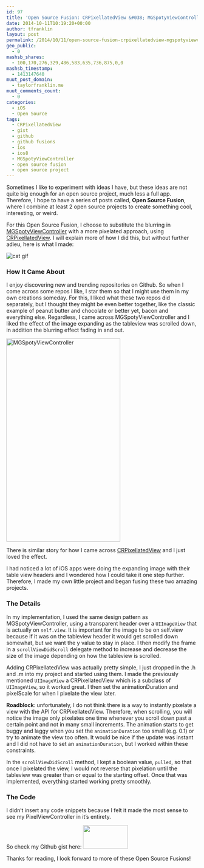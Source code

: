 ```yaml
---
id: 97
title: 'Open Source Fusion: CRPixellatedView &#038; MGSpotyViewController'
date: 2014-10-11T10:19:20+00:00
author: tfranklin
layout: post
permalink: /2014/10/11/open-source-fusion-crpixellatedview-mgspotyviewcontroller/
geo_public:
  - 0
mashsb_shares:
  - 100,170,276,329,486,583,635,736,875,0,0
mashsb_timestamp:
  - 1413147640
muut_post_domain:
  - taylorfranklin.me
muut_comments_count:
  - 0
categories:
  - iOS
  - Open Source
tags:
  - CRPixellatedView
  - gist
  - github
  - github fusions
  - ios
  - ios8
  - MGSpotyViewController
  - open source fusion
  - open source project
---
```

Sometimes I like to experiment with ideas I have, but these ideas are not quite big enough for an open source project, much less a full app. Therefore, I hope to have a series of posts called, **Open Source Fusion**, where I combine at least 2 open source projects to create something cool, interesting, or weird.

For this Open Source Fusion, I choose to substitute the blurring in <a href="https://github.com/matteogobbi/MGSpotyViewController" target="_blank">MGSpotyViewController</a> with a more pixelated approach, using <a href="https://github.com/chroman/CRPixellatedView" target="_blank">CRPixellatedView</a>. I will explain more of how I did this, but without further adieu, here is what I made:

<img src="{{ site.url }}/images/2014/10/pixelpull.gif" alt="cat gif">

### How It Came About

I enjoy discovering new and trending repositories on Github. So when I come across some repos I like, I star them so that I might use them in my own creations someday. For this, I liked what these two repos did separately, but I thought they might be even better together, like the classic example of peanut butter and chocolate or better yet, bacon and everything else. Regardless, I came across MGSpotyViewController and I liked the effect of the image expanding as the tableview was scrolled down, in addition the blurring effect fading in and out.

<img class="aligncenter" src="https://camo.githubusercontent.com/20ccae14b0cfbee5bcd3867df4e2c5c51909d989/687474703a2f2f7777772e6d617474656f676f6262692e69742f66696c65732d686f7374696e672f4d4753706f747956696577566964656f2d736d616c6c65722e676966" alt="MGSpotyViewController" width="300" height="535" />

There is similar story for how I came across <a href="https://github.com/chroman/CRPixellatedView" target="_blank">CRPixellatedView</a> and I just loved the effect.

<!-- <img class="aligncenter" src="https://camo.githubusercontent.com/fa00bd7b49d4b0fc0d5b2ff6cdbdb2a293521221/687474703a2f2f6368726f6d616e2e6d652f77702d636f6e74656e742f75706c6f6164732f323031342f30362f4352506978656c6c61746564566965772e676966" alt="CRPixellatedView" width="318" height="318" /> -->

I had noticed a lot of iOS apps were doing the expanding image with their table view headers and I wondered how I could take it one step further. Therefore, I made my own little project and began fusing these two amazing projects.

### The Details

In my implementation, I used the same design pattern as MGSpotyViewController, using a transparent header over a `UIImageView` that is actually on `self.view`. It is important for the image to be on self.view because if it was on the tableview header it would get scrolled down somewhat, but we want the y value to stay in place. I then modify the frame in a `scrollViewDidScroll` delegate method to increase and decrease the size of the image depending on how the tableview is scrolled.

Adding CRPixellatedView was actually pretty simple, I just dropped in the .h and .m into my project and started using them. I made the previously mentioned `UIImageView` a CRPixellatedView which is a subclass of `UIImageView`, so it worked great. I then set the animationDuration and pixelScale for when I pixelate the view later.

**Roadblock**: unfortunately, I do not think there is a way to instantly pixelate a view with the API for CRPixellatedView. Therefore, when scrolling, you will notice the image only pixelates one time whenever you scroll down past a certain point and not in many small increments. The animation starts to get buggy and laggy when you set the `animationDuration` too small (e.g. 0.1) or try to animate the view too often. It would be nice if the update was instant and I did not have to set an `animationDuration`, but I worked within these constraints.

In the `scrollViewDidScroll` method, I kept a boolean value, `pulled`, so that once I pixelated the view, I would not reverse that pixelation until the tableview was greater than or equal to the starting offset. Once that was implemented, everything started working pretty smoothly.

### The Code

I didn&#8217;t insert any code snippets because I felt it made the most sense to see my PixelViewController in it&#8217;s entirety.

So check my Github gist here: <a href="https://gist.github.com/tfrank64/e0d78df2c85268e1da85" target="_blank"><img class="alignnone" src="https://assets-cdn.github.com/images/modules/open_graph/github-mark.png" alt="" width="118" height="62" /></a>

Thanks for reading, I look forward to more of these Open Source Fusions!
